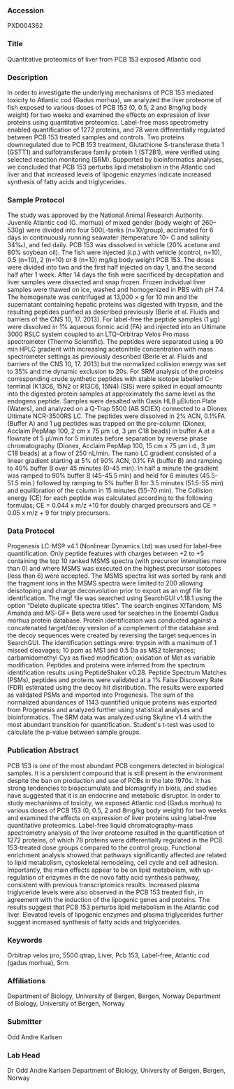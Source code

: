 ### Accession
PXD004362

### Title
Quantitative proteomics of liver from PCB 153 exposed Atlantic cod

### Description
In order to investigate the underlying mechanisms of PCB 153 mediated toxicity to Atlantic cod (Gadus morhua), we analyzed the liver proteome of fish exposed to various doses of PCB 153 (0, 0.5, 2 and 8mg/kg body weight) for two weeks and examined the effects on expression of liver proteins using quantitative proteomics. Label-free mass spectrometry enabled quantification of 1272 proteins, and 78 were differentially regulated between PCB 153 treated samples and controls. Two proteins downregulated due to PCB 153 treatment, Glutathione S-transferase theta 1 (GSTT1) and sulfotransferase family protein 1 (ST2B1), were verified using selected reaction monitoring (SRM). Supported by bioinformatics analyses, we concluded that PCB 153 perturbs lipid metabolism in the Atlantic cod liver and that increased levels of lipogenic enzymes indicate increased synthesis of fatty acids and triglycerides.

### Sample Protocol
The study was approved by the National Animal Research Authority. Juvenile Atlantic cod (G. morhua) of mixed gender (body weight of 260–530g) were divided into four 500L-tanks (n=10/group), acclimated for 6 days in continuously running seawater (temperature 10◦ C and salinity 34‰), and fed daily.  PCB 153 was dissolved in vehicle (20% acetone and 80% soybean oil). The fish were injected (i.p.) with vehicle (control, n=10), 0.5 (n=10), 2 (n=10) or 8 (n=10) mg/kg body weight PCB 153. The doses were divided into two and the first half injected on day 1, and the second half after 1 week.  After 14 days the fish were sacrificed by decapitation and liver samples were dissected and snap frozen. Frozen individual liver samples were thawed on ice, washed and homogenized in PBS with pH 7.4. The homogenate was centrifuged at 13,000 × g for 10 min and the supernatant containing hepatic proteins was digested with trypsin, and the resulting peptides purified as described previously (Berle et al. Fluids and barriers of the CNS 10, 17. 2013). For label-free the peptide samples (1 µg) were dissolved in 1% aqueous formic acid (FA) and injected into an Ultimate 3000 RSLC system coupled to an LTQ-Orbitrap Velos Pro mass spectrometer (Thermo Scientific). The peptides were separated using a 90 min HPLC gradient with increasing acetonitrile concentration with mass spectrometer settings as previously described (Berle et al. Fluids and barriers of the CNS 10, 17. 2013) but the normalized collision energy was set to 35% and the dynamic exclusion to 20s. For SRM analysis of the proteins corresponding crude synthetic peptides with stable isotope labelled C-terminal (K13C6, 15N2 or R13C6, 15N4) (SIS) were spiked in equal amounts into the digested protein samples at approximately the same level as the endogens peptide.  Samples were desalted with Oasis HLB µElution Plate (Waters), and analyzed on a Q-Trap 5500 (AB SCIEX) connected to a Dionex Ultimate NCR-3500RS LC. The peptides were dissolved in 2% ACN, 0.1%FA (Buffer A) and 1 µg peptides was trapped on the pre-column (Dionex, Acclaim PepMap 100, 2 cm x 75 µm i.d, 3 µm C18 beads) in buffer A at a flowrate of 5 µl/min for 5 minutes before separation by reverse phase chromatography (Dionex, Acclaim PepMap 100, 15 cm x 75 µm i.d., 3 µm C18 beads) at a flow of 250 nL/min. The nano LC gradient consisted of a linear gradient starting at 5% of 90% ACN, 0.1% FA (buffer B) and ramping to 40% buffer B over 45 minutes (0-45 min). In half a minute the gradient was ramped to 90% buffer B (45-45.5 min) and held for 6 minutes (45.5-51.5 min.) followed by ramping to 5% buffer B for 3.5 minutes (51.5-55 min) and equilibration of the column in 15 minutes (55-70 min). The Collision energy (CE) for each peptide was calculated according to the following formulas; CE = 0.044 x m/z +10 for doubly charged precursors and CE = 0.05 x m/z + 9 for triply precursors.

### Data Protocol
Progenesis LC-MS® v4.1 (Nonlinear Dynamics Ltd) was used for label-free quantification. Only peptide features with charges between +2 to +5 containing the top 10 ranked MSMS spectra (with precursor intensities more than 0) and where MSMS was executed on the highest precursor isotopes (less than 6) were accepted. The MSMS spectra list was sorted by rank and the fragment ions in the MSMS spectra were limited to 200 allowing deisotoping and charge deconvolution prior to export as an mgf file for identification. The mgf file was searched using SearchGUI v1.18.1 using the option “Delete duplicate spectra titles”. The search engines X!Tandem, MS Amanda and MS-GF+ Beta were used for searches in the Ensembl Gadus morhua protein database. Protein identification was conducted against a concatenated target/decoy version of a complement of the database and the decoy sequences were created by reversing the target sequences in SearchGUI. The identification settings were: trypsin with a maximum of 1 missed cleavages; 10 ppm as MS1 and 0.5 Da as MS2 tolerances; carbamidomethyl Cys as fixed modification; oxidation of Met as variable modification. Peptides and proteins were inferred from the spectrum identification results using PeptideShaker v0.28. Peptide Spectrum Matches (PSMs), peptides and proteins were validated at a 1% False Discovery Rate (FDR) estimated using the decoy hit distribution. The results were exported as validated PSMs and imported into Progenesis. The sum of the normalized abundances of 1143 quantified unique proteins was exported from Progenesis and analyzed further using statistical analyses and bioinformatics. The SRM data was analyzed using Skyline v1.4 with the most abundant transition for quantification. Student's t-test was used to calculate the p-value between sample groups.

### Publication Abstract
PCB 153 is one of the most abundant PCB congeners detected in biological samples. It is a persistent compound that is still present in the environment despite the ban on production and use of PCBs in the late 1970s. It has strong tendencies to bioaccumulate and biomagnify in biota, and studies have suggested that it is an endocrine and metabolic disruptor. In order to study mechanisms of toxicity, we exposed Atlantic cod (Gadus morhua) to various doses of PCB 153 (0, 0.5, 2 and 8mg/kg body weight) for two weeks and examined the effects on expression of liver proteins using label-free quantitative proteomics. Label-free liquid chromatography-mass spectrometry analysis of the liver proteome resulted in the quantification of 1272 proteins, of which 78 proteins were differentially regulated in the PCB 153-treated dose groups compared to the control group. Functional enrichment analysis showed that pathways significantly affected are related to lipid metabolism, cytoskeletal remodeling, cell cycle and cell adhesion. Importantly, the main effects appear to be on lipid metabolism, with up-regulation of enzymes in the de novo fatty acid synthesis pathway, consistent with previous transcriptomics results. Increased plasma triglyceride levels were also observed in the PCB 153 treated fish, in agreement with the induction of the lipogenic genes and proteins. The results suggest that PCB 153 perturbs lipid metabolism in the Atlantic cod liver. Elevated levels of lipogenic enzymes and plasma triglycerides further suggest increased synthesis of fatty acids and triglycerides.

### Keywords
Orbitrap velos pro, 5500 qtrap, Liver, Pcb 153, Label-free, Atlantic cod (gadus morhua), Srm

### Affiliations
Department of Biology, University of Bergen, Bergen, Norway
Department of Biology, University of Bergen, Norway

### Submitter
Odd Andre Karlsen

### Lab Head
Dr Odd Andre Karlsen
Department of Biology, University of Bergen, Bergen, Norway


